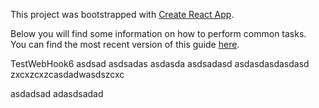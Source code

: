 This project was bootstrapped with [Create React App](https://github.com/facebookincubator/create-react-app).

Below you will find some information on how to perform common tasks.<br>
You can find the most recent version of this guide [here](https://github.com/facebookincubator/create-react-app/blob/master/packages/react-scripts/template/README.md).

TestWebHook6
asdsad
asdsadas
asdasda
asdsadasd
asdasdasdasdasd
zxcxzcxzcasdadwasdszcxc

asdadsad
adasdsadad
